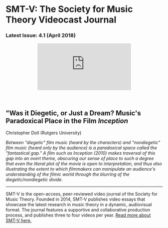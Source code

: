 # SMT-V: The Society for Music Theory Videocast Journal

### Latest Issue: 4.1 (April 2018)

<div class="intrinsic-container intrinsic-container-16x9">
<center><iframe src="https://player.vimeo.com/video/252464918" frameborder="0" webkitallowfullscreen mozallowfullscreen allowfullscreen></iframe></center>
</div>
<p>&nbsp;</p>

## "Was it Diegetic, or Just a Dream? Music's Paradoxical Place in the Film *Inception* 
Christopher Doll (Rutgers University)

*Between "diegetic" film music (heard by the characters) and "nondiegetic" film music (heard only by the audience) is a paradoxical space called the "fantastical gap." A film such as Inception (2010) makes traversal of this gap into an overt theme, obscuring our sense of place to such a degree that even the literal plot of the movie is open to interpretation, and thus also illustrating the extent to which filmmakers can manipulate an audience's understanding of the filmic world through the blurring of the diegetic/nondiegetic divide.*

<hr>

SMT-V is the open-access, peer-reviewed video journal of the Society for Music Theory. Founded in 2014, SMT-V publishes video essays that showcase the latest research in music theory in a dynamic, audiovisual format. The journal features a supportive and collaborative production process, and publishes three to four videos per year. [Read more about SMT-V here.](about)
